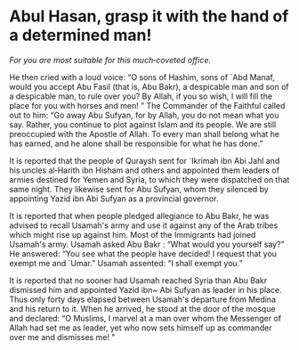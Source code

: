 Abul Hasan, grasp it with the hand of a determined man!
=======================================================

*For you are most suitable for this much‑coveted office.*

He then cried with a loud voice: “O sons of Hashim, sons of \`Abd Manaf,
would you accept Abu Fasil (that is, Abu Bakr), a despicable man and son
of a despicable man, to rule over you? By Allah, if you so wish, I will
fill the place for you with horses and men! ” The Commander of the
Faithful called out to him: “Go away Abu Sufyan, for by Allah, you do
not mean what you say. Rather, you continue to plot against Islam and
its people. We are still preoccupied with the Apostle of Allah. To every
man shall belong what he has earned, and he alone shall be responsible
for what he has done.”

It is reported that the people of Quraysh sent for \`Ikri­mah ibn Abi
Jahl and his uncles al‑Harith ibn Hisham and others and appointed them
leaders of armies destined for Yemen and Syria, to which they were
dispatched on that same night. They likewise sent for Abu Sufyan, whom
they silenced by appointing Yazid ibn Abi Sufyan as a provincial
governor.

It is reported that when people pledged allegiance to Abu Bakr, he was
advised to recall Usamah's army and use it against any of the Arab
tribes which might rise up against him. Most of the Immigrants had
joined Usamah's army. Usamah asked Abu Bakr : “What would you yourself
say?” He answered: “You see what the people have decided! I request that
you exempt me and \`Umar.” Usamah assented: “I shall exempt you.”

It is reported that no sooner had Usamah reached Syria than Abu Bakr
dismissed him and appointed Yazid ibn~ Abi Sufyan as leader in his
place. Thus only forty days elapsed between Usamah's departure from
Medina and his return to it. When he arrived, he stood at the door of
the mosque and declared: “O Muslims, I marvel at a man over whom the
Messenger of Allah had set me as leader, yet who now sets himself up as
commander over me and dismisses me! ”


